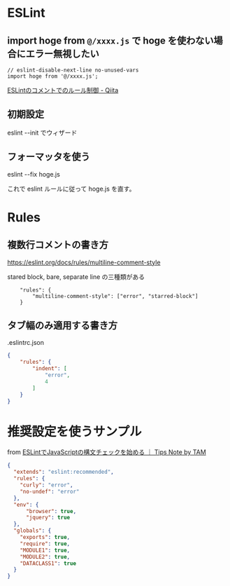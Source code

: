 # ESLint

## import hoge from `@/xxxx.js` で hoge を使わない場合にエラー無視したい

```
// eslint-disable-next-line no-unused-vars
import hoge from '@/xxxx.js';
```

[ESLintのコメントでのルール制御 - Qiita](https://qiita.com/nju33/items/2d0cfea4fffbfdbff87a)

## 初期設定
eslint --init でウィザード

## フォーマッタを使う
eslint --fix hoge.js

これで eslint ルールに従って hoge.js を直す。

# Rules

## 複数行コメントの書き方
https://eslint.org/docs/rules/multiline-comment-style

stared block, bare, separate line の三種類がある

```
    "rules": {
        "multiline-comment-style": ["error", "starred-block"]
    }
```

## タブ幅のみ適用する書き方
.eslintrc.json

```json
{
    "rules": {
        "indent": [
            "error",
            4
        ]
    }
}
```

# 推奨設定を使うサンプル
from [ESLintでJavaScriptの構文チェックを始める ｜ Tips Note by TAM](https://www.tam-tam.co.jp/tipsnote/javascript/post9944.html)

```json
{
  "extends": "eslint:recommended",
  "rules": {
    "curly": "error",
    "no-undef": "error"
  },
  "env": {
      "browser": true,
      "jquery": true
  },
  "globals": {
    "exports": true,
    "require": true,
    "MODULE1": true,
    "MODULE2": true,
    "DATACLASS1": true
  }
}
```
